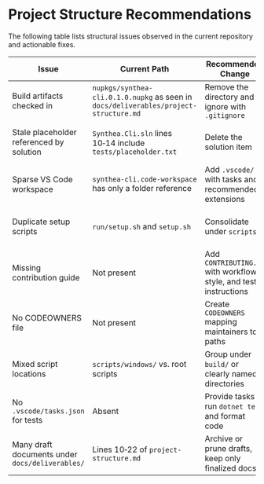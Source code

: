 # Project Structure Recommendations

The following table lists structural issues observed in the current repository and actionable fixes.

| Issue | Current Path | Recommended Change | Rationale |
| --- | --- | --- | --- |
| Build artifacts checked in | `nupkgs/synthea-cli.0.1.0.nupkg` as seen in `docs/deliverables/project-structure.md` | Remove the directory and ignore with `.gitignore` | Prevents repository bloat |
| Stale placeholder referenced by solution | `Synthea.Cli.sln` lines 10‑14 include `tests/placeholder.txt` | Delete the solution item | Avoids confusion and warning messages |
| Sparse VS Code workspace | `synthea-cli.code-workspace` has only a folder reference | Add `.vscode/` with tasks and recommended extensions | Provides consistent development environment |
| Duplicate setup scripts | `run/setup.sh` and `setup.sh` | Consolidate under `scripts/` | Single entry point for environment prep |
| Missing contribution guide | Not present | Add `CONTRIBUTING.md` with workflow, style, and test instructions | Streamlines onboarding |
| No CODEOWNERS file | Not present | Create `CODEOWNERS` mapping maintainers to paths | Clarifies responsibility |
| Mixed script locations | `scripts/windows/` vs. root scripts | Group under `build/` or clearly named directories | Simplifies discovery |
| No `.vscode/tasks.json` for tests | Absent | Provide tasks to run `dotnet test` and format code | Encourages repeatable commands |
| Many draft documents under `docs/deliverables/` | Lines 10‑22 of `project-structure.md` | Archive or prune drafts, keep only finalized docs | Reduces clutter |

